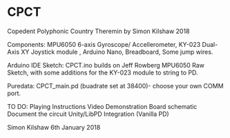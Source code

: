 # CPCT
Copedent Polyphonic Country Theremin by Simon Kilshaw 2018

Components: MPU6050 6-axis Gyroscope/ Accellerometer, KY-023 Dual-Axis XY Joystick module , Arduino Nano, Breadboard,  Some jump wires.

Arduino IDE Sketch: CPCT.ino builds on Jeff Rowberg MPU6050 Raw Sketch, with some additions for the KY-023 module to string to PD.

Puredata: CPCT_main.pd (buadrate set at 38400)- choose your own COMM port.

TO DO: 
Playing Instructions
Video Demonstration
Board schematic
Document the circuit
Unity/LibPD Integration (Vanilla PD)



Simon Kilshaw
6th January 2018

